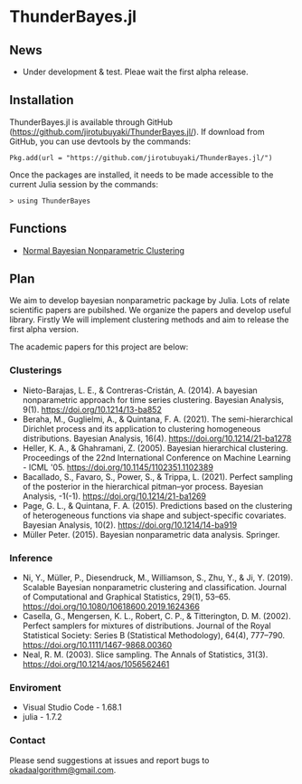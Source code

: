 # ThunderBayes.jl

## News 

  * Under development & test. Pleae wait the first alpha release.

## Installation
ThunderBayes.jl is available through GitHub (https://github.com/jirotubuyaki/ThunderBayes.jl/). If download from GitHub, you can use devtools by the commands:

```
Pkg.add(url = "https://github.com/jirotubuyaki/ThunderBayes.jl/")
```

Once the packages are installed, it needs to be made accessible to the current Julia session by the commands:

```
> using ThunderBayes
```

## Functions
* [Normal Bayesian Nonparametric Clustering](./Algorithms/crp_normal/)

## Plan
We aim to develop bayesian nonparametric package by Julia. Lots of relate scientific papers are pubilshed.
We organize the papers and develop useful library. Firstly We will implement clustering methods and aim to release the first alpha version.

The academic papers for this project are below: 

### Clusterings

* Nieto-Barajas, L. E., &amp; Contreras-Cristán, A. (2014). A bayesian nonparametric approach for time series clustering. Bayesian Analysis, 9(1). https://doi.org/10.1214/13-ba852 
* Beraha, M., Guglielmi, A., &amp; Quintana, F. A. (2021). The semi-hierarchical Dirichlet process and its application to clustering homogeneous distributions. Bayesian Analysis, 16(4). https://doi.org/10.1214/21-ba1278 
* Heller, K. A., &amp; Ghahramani, Z. (2005). Bayesian hierarchical clustering. Proceedings of the 22nd International Conference on Machine Learning  - ICML '05. https://doi.org/10.1145/1102351.1102389 
* Bacallado, S., Favaro, S., Power, S., &amp; Trippa, L. (2021). Perfect sampling of the posterior in the hierarchical pitman–yor process. Bayesian Analysis, -1(-1). https://doi.org/10.1214/21-ba1269 
* Page, G. L., &amp; Quintana, F. A. (2015). Predictions based on the clustering of heterogeneous functions via shape and subject-specific covariates. Bayesian Analysis, 10(2). https://doi.org/10.1214/14-ba919 
* Müller Peter. (2015). Bayesian nonparametric data analysis. Springer. 

### Inference

* Ni, Y., Müller, P., Diesendruck, M., Williamson, S., Zhu, Y., &amp; Ji, Y. (2019). Scalable Bayesian nonparametric clustering and classification. Journal of Computational and Graphical Statistics, 29(1), 53–65. https://doi.org/10.1080/10618600.2019.1624366 
* Casella, G., Mengersen, K. L., Robert, C. P., &amp; Titterington, D. M. (2002). Perfect samplers for mixtures of distributions. Journal of the Royal Statistical Society: Series B (Statistical Methodology), 64(4), 777–790. https://doi.org/10.1111/1467-9868.00360   
* Neal, R. M. (2003). Slice sampling. The Annals of Statistics, 31(3). https://doi.org/10.1214/aos/1056562461  

### Enviroment
* Visual Studio Code - 1.68.1
* julia - 1.7.2

### Contact
 Please send suggestions at issues and report bugs to okadaalgorithm@gmail.com.

